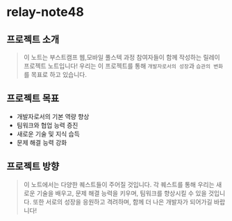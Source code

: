 # relay-note48

## 프로젝트 소개
 > 이 노트는 부스트캠프 웹,모바일 풀스텍 과정 참여자들이 함께 작성하는 릴레이 프로젝트 노트입니다! 우리는 이 프로젝트를 통해 `개발자로서의 성장`과 `습관의 변화`를 목표로 하고 있습니다.

## 프로젝트 목표
 - 개발자로서의 기본 역량 향상
 - 팀워크와 협업 능력 증진
 - 새로운 기술 및 지식 습득
 - 문제 해결 능력 강화

## 프로젝트 방향
 > 이 노트에서는 다양한 퀘스트들이 주어질 것입니다. 각 퀘스트를 통해 우리는 새로운 기술을 배우고, 문제 해결 능력을 키우며, 팀워크를 향상시킬 수 있을 것입니다. 또한 서로의 성장을 응원하고 격려하며, 함께 더 나은 개발자가 되어가길 바랍니다!
